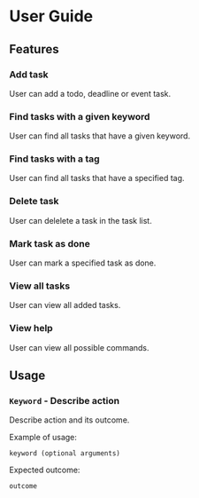 # User Guide

## Features 

### Add task
User can add a todo, deadline or event task.

### Find tasks with a given keyword
User can find all tasks that have a given keyword. 

### Find tasks with a tag
User can find all tasks that have a specified tag.

### Delete task
User can delelete a task in the task list.

### Mark task as done
User can mark a specified task as done.

### View all tasks
User can view all added tasks.

### View help
User can view all possible commands.

## Usage

### `Keyword` - Describe action

Describe action and its outcome.

Example of usage: 

`keyword (optional arguments)`

Expected outcome:

`outcome`

